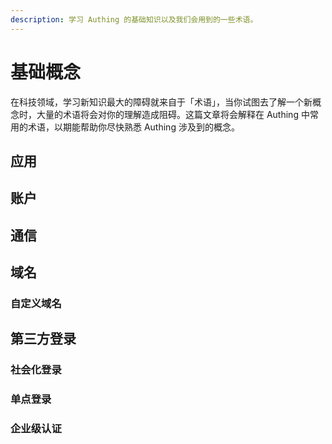 ```yaml
---
description: 学习 Authing 的基础知识以及我们会用到的一些术语。
---
```


# 基础概念

在科技领域，学习新知识最大的障碍就来自于「术语」，当你试图去了解一个新概念时，大量的术语将会对你的理解造成阻碍。这篇文章将会解释在 Authing 中常用的术语，以期能帮助你尽快熟悉 Authing 涉及到的概念。

## 应用



## 账户



## 通信



## 域名

### 自定义域名



## 第三方登录

### 社会化登录

### 单点登录

### 企业级认证



